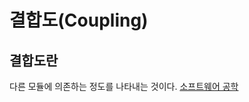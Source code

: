 # 결합도(Coupling)
## 결합도란 
다른 모듈에 의존하는 정도를 나타내는 것이다. [소프트웨어 공학](https://ko.wikipedia.org/wiki/%EC%86%8C%ED%94%84%ED%8A%B8%EC%9B%A8%EC%96%B4_%EA%B3%B5%ED%95%99)
